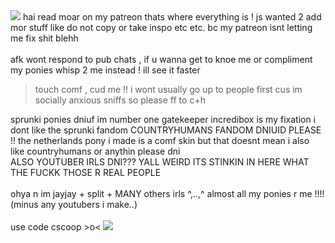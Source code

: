 <img src="https://gifcity.carrd.co/assets/images/gallery42/276c8870.gif?v=47652796"/>
hai read moar on my patreon thats where everything is ! js wanted 2 add mor stuff like do not copy or take inspo etc etc. bc my patreon isnt letting me fix shit blehh
<br></br>
afk wont respond to pub chats , if u wanna get to knoe me or compliment my ponies whisp 2 me instead ! ill see it faster

>touch comf , cud me !! i wont usually go up to people first cus im socially anxious sniffs so please ff to c+h

sprunki ponies dniuf im number one gatekeeper incredibox is my fixation i dont like the sprunki fandom
COUNTRYHUMANS FANDOM DNIUID PLEASE !! the netherlands pony i made is a comf skin but that doesnt mean i also like countryhumans or anythin please dni  
ALSO YOUTUBER IRLS DNI??? YALL WEIRD ITS STINKIN IN HERE WHAT THE FUCKK THOSE R REAL PEOPLE
<br></br>
ohya n im jayjay + split + MANY others irls ^,..,^ almost all my ponies r me !!!! (minus any youtubers i make..)
<br></br>
use code cscoop >o<
<img src="https://64.media.tumblr.com/4ddde13c63276cced09c4b228c63ce78/7ffbaf3522202b3c-c1/s2048x3072/18722127f27d84e0e7d451761bb36deeb4243032.jpg"/>

